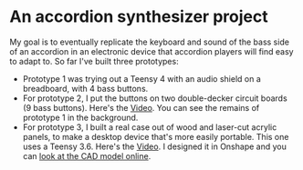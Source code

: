 # An accordion synthesizer project

My goal is to eventually replicate the keyboard and sound of the bass side of an accordion in an electronic device that accordion players will find easy to adapt to. So far I've built three prototypes:

  * Prototype 1 was trying out a Teensy 4 with an audio shield on a breadboard, with 4 bass buttons.
  * For prototype 2, I put the buttons on two double-decker circuit boards (9 bass buttons).
   Here's the [Video](https://www.youtube.com/watch?v=f6V9Kw87OYE). You can see the remains of prototype 1 in the background.
  * For prototype 3, I built a real case out of wood and laser-cut acrylic panels, to make a desktop device that's more easily portable. This one uses a Teensy 3.6. Here's the [Video](https://www.youtube.com/watch?v=nj9DO6gRxgs). I designed it in Onshape and you can [look at the CAD model online](https://cad.onshape.com/documents/49e3bde7fd0cf848110a849c/w/f0f076d4e6eda68337d8a8fa/e/61a0bfc531c55ddd0f7d8f48).
  
